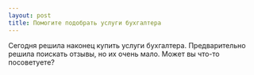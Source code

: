 ```yaml
---
layout: post 
title: Помогите подобрать услуги бухгалтера 
--- 
```

Сегодня решила наконец купить услуги бухгалтера. Предварительно решила поискать отзывы, но их очень мало. Может вы что-то посоветуете?